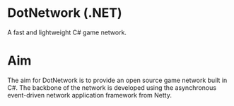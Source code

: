 # DotNetwork (.NET)
A fast and lightweight C# game network.

# Aim
The aim for DotNetwork is to provide an open source game network built in C#. The backbone of the network is developed using the asynchronous event-driven network application framework from Netty.
